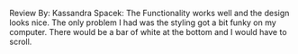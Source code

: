 Review By: Kassandra Spacek: The Functionality works well and the design looks nice. The only problem I had was the styling got a bit funky on my computer. There would be a bar of white at the bottom and I would have to scroll. 